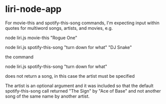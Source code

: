 # liri-node-app

For movie-this and spotify-this-song commands, I'm expecting input within quotes for multiword songs, artists, and movies, e.g. 

node liri.js movie-this "Rogue One"

node liri.js spotify-this-song "turn down for what" "DJ Snake"

the command

node liri.js spotify-this-song "turn down for what"

does not return a song, in this case the artist must be specified

The artist is an optional argument and it was included so that the default spotify-this-song call returned "The Sign" by "Ace of Base" and not another song of the same name by another artist.